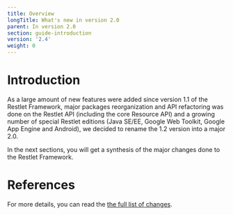 ```yaml
---
title: Overview
longTitle: What's new in version 2.0
parent: In version 2.0
section: guide-introduction
version: '2.4'
weight: 0
---
```

# Introduction

As a large amount of new features were added since version 1.1 of the
Restlet Framework, major packages reorganization and API refactoring was
done on the Restlet API (including the core Resource API) and a growing
number of special Restlet editions (Java SE/EE, Google Web Toolkit, Google App Engine and Android), we decided to rename the 1.2 version into a major 2.0.

In the next sections, you will get a synthesis of the major changes done
to the Restlet Framework.

# References

For more details, you can read the [the full list of changes](/documentation/2.0/changelog).
